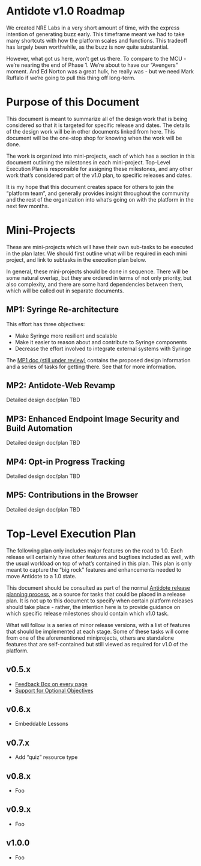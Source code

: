 # Antidote v1.0 Roadmap

We created NRE Labs in a very short amount of time, with the express intention of generating buzz early. This timeframe meant we had to take many shortcuts with how the platform scales and functions. This tradeoff has largely been worthwhile, as the buzz is now quite substantial.

However, what got us here, won’t get us there. To compare to the MCU - we’re nearing the end of Phase 1. We’re about to have our “Avengers” moment. And Ed Norton was a great hulk, he really was - but we need Mark Ruffalo if we’re going to pull this thing off long-term.

# Purpose of this Document

This document is meant to summarize all of the design work that is being considered so that it is targeted for specific release and dates. The details of the design work will be in other documents linked from here. This document will be the one-stop shop for knowing when the work will be done.

The work is organized into mini-projects, each of which has a section in this document outlining the milestones in each mini-project. Top-Level Execution Plan is responsible for assigning these milestones, and any other work that’s considered part of the v1.0 plan, to specific releases and dates.

It is my hope that this document creates space for others to join the “platform team”, and generally provides insight throughout the community and the rest of the organization into what’s going on with the platform in the next few months.

# Mini-Projects

These are mini-projects which will have their own sub-tasks to be executed in the plan later. We should first outline what will be required in each mini project, and link to subtasks in the execution plan below.

In general, these mini-projects should be done in sequence. There will be some natural overlap, but they are
ordered in terms of not only priority, but also complexity, and there are some hard dependencies between
them, which will be called out in separate documents.

## MP1: Syringe Re-architecture

This effort has three objectives:

- Make Syringe more resilient and scalable
- Make it easier to reason about and contribute to Syringe components
- Decrease the effort involved to integrate external systems with Syringe

The [MP1 doc (still under review)](https://github.com/nre-learning/proposals/pull/3) contains the proposed design information and a
series of tasks for getting there. See that for more information.

## MP2: Antidote-Web Revamp

Detailed design doc/plan TBD

## MP3: Enhanced Endpoint Image Security and Build Automation

Detailed design doc/plan TBD

## MP4: Opt-in Progress Tracking

Detailed design doc/plan TBD

## MP5: Contributions in the Browser

Detailed design doc/plan TBD

# Top-Level Execution Plan

The following plan only includes major features on the road to 1.0. Each release will certainly have other features and bugfixes included as well, with the usual workload on top of what’s contained in this plan. This plan is only meant to capture the “big rock” features and enhancements needed to move Antidote to a 1.0 state.

This document should be consulted as part of the normal [Antidote release planning process](https://antidoteproject.readthedocs.io/en/latest/releases/releaseplanning_platform.html), as a source for
tasks that could be placed in a release plan. It is not up to this document to specify when certain platform
releases should take place - rather, the intention here is to provide guidance on which specific release milestones should contain which v1.0 task.

What will follow is a series of minor release versions, with a list of features that should be implemented at each stage. Some of these tasks will come from one of the aforementioned miniprojects, others are standalone features that are self-contained but still viewed as required for v1.0 of the platform.

## v0.5.x

- [Feedback Box on every page](https://github.com/nre-learning/antidote-web/issues/76)
- [Support for Optional Objectives](https://github.com/nre-learning/proposals/pull/6)

## v0.6.x

- Embeddable Lessons

## v0.7.x

- Add “quiz” resource type

## v0.8.x

- Foo

## v0.9.x

- Foo

## v1.0.0

- Foo